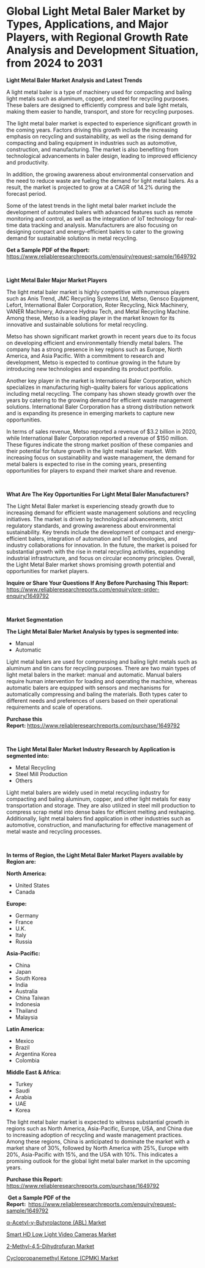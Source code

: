 <p><h1>Global Light Metal Baler Market by Types, Applications, and Major Players, with Regional Growth Rate Analysis and Development Situation, from 2024 to 2031</h1></p><p><strong>Light Metal Baler Market Analysis and Latest Trends</strong></p>
<p><p>A light metal baler is a type of machinery used for compacting and baling light metals such as aluminum, copper, and steel for recycling purposes. These balers are designed to efficiently compress and bale light metals, making them easier to handle, transport, and store for recycling purposes.</p><p>The light metal baler market is expected to experience significant growth in the coming years. Factors driving this growth include the increasing emphasis on recycling and sustainability, as well as the rising demand for compacting and baling equipment in industries such as automotive, construction, and manufacturing. The market is also benefiting from technological advancements in baler design, leading to improved efficiency and productivity.</p><p>In addition, the growing awareness about environmental conservation and the need to reduce waste are fueling the demand for light metal balers. As a result, the market is projected to grow at a CAGR of 14.2% during the forecast period.</p><p>Some of the latest trends in the light metal baler market include the development of automated balers with advanced features such as remote monitoring and control, as well as the integration of IoT technology for real-time data tracking and analysis. Manufacturers are also focusing on designing compact and energy-efficient balers to cater to the growing demand for sustainable solutions in metal recycling.</p></p>
<p><strong>Get a Sample PDF of the Report:&nbsp;</strong> <a href="https://www.reliableresearchreports.com/enquiry/request-sample/1649792">https://www.reliableresearchreports.com/enquiry/request-sample/1649792</a></p>
<p>&nbsp;</p>
<p><strong>Light Metal Baler Major Market Players</strong></p>
<p><p>The light metal baler market is highly competitive with numerous players such as Anis Trend, JMC Recycling Systems Ltd, Metso, Gensco Equipment, Lefort, International Baler Corporation, Roter Recycling, Nick Machinery, VANER Machinery, Advance Hydrau Tech, and Metal Recycling Machine. Among these, Metso is a leading player in the market known for its innovative and sustainable solutions for metal recycling.</p><p>Metso has shown significant market growth in recent years due to its focus on developing efficient and environmentally friendly metal balers. The company has a strong presence in key regions such as Europe, North America, and Asia Pacific. With a commitment to research and development, Metso is expected to continue growing in the future by introducing new technologies and expanding its product portfolio.</p><p>Another key player in the market is International Baler Corporation, which specializes in manufacturing high-quality balers for various applications including metal recycling. The company has shown steady growth over the years by catering to the growing demand for efficient waste management solutions. International Baler Corporation has a strong distribution network and is expanding its presence in emerging markets to capture new opportunities.</p><p>In terms of sales revenue, Metso reported a revenue of $3.2 billion in 2020, while International Baler Corporation reported a revenue of $150 million. These figures indicate the strong market position of these companies and their potential for future growth in the light metal baler market. With increasing focus on sustainability and waste management, the demand for metal balers is expected to rise in the coming years, presenting opportunities for players to expand their market share and revenue.</p></p>
<p>&nbsp;</p>
<p><strong>What Are The Key Opportunities For Light Metal Baler Manufacturers?</strong></p>
<p><p>The Light Metal Baler market is experiencing steady growth due to increasing demand for efficient waste management solutions and recycling initiatives. The market is driven by technological advancements, strict regulatory standards, and growing awareness about environmental sustainability. Key trends include the development of compact and energy-efficient balers, integration of automation and IoT technologies, and industry collaborations for innovation. In the future, the market is poised for substantial growth with the rise in metal recycling activities, expanding industrial infrastructure, and focus on circular economy principles. Overall, the Light Metal Baler market shows promising growth potential and opportunities for market players.</p></p>
<p><strong>Inquire or Share Your Questions If Any Before Purchasing This Report:</strong> <a href="https://www.reliableresearchreports.com/enquiry/pre-order-enquiry/1649792">https://www.reliableresearchreports.com/enquiry/pre-order-enquiry/1649792</a></p>
<p>&nbsp;</p>
<p><strong>Market Segmentation</strong></p>
<p><strong>The Light Metal Baler Market Analysis by types is segmented into:</strong></p>
<p><ul><li>Manual</li><li>Automatic</li></ul></p>
<p><p>Light metal balers are used for compressing and baling light metals such as aluminum and tin cans for recycling purposes. There are two main types of light metal balers in the market: manual and automatic. Manual balers require human intervention for loading and operating the machine, whereas automatic balers are equipped with sensors and mechanisms for automatically compressing and baling the materials. Both types cater to different needs and preferences of users based on their operational requirements and scale of operations.</p></p>
<p><strong>Purchase this Report:&nbsp;</strong><a href="https://www.reliableresearchreports.com/purchase/1649792">https://www.reliableresearchreports.com/purchase/1649792</a></p>
<p>&nbsp;</p>
<p><strong>The Light Metal Baler Market Industry Research by Application is segmented into:</strong></p>
<p><ul><li>Metal Recycling</li><li>Steel Mill Production</li><li>Others</li></ul></p>
<p><p>Light metal balers are widely used in metal recycling industry for compacting and baling aluminum, copper, and other light metals for easy transportation and storage. They are also utilized in steel mill production to compress scrap metal into dense bales for efficient melting and reshaping. Additionally, light metal balers find application in other industries such as automotive, construction, and manufacturing for effective management of metal waste and recycling processes.</p></p>
<p>&nbsp;</p>
<p><strong>In terms of Region, the Light Metal Baler Market Players available by Region are:</strong></p>
<p>
    <p> <strong> North America: </strong>
        <ul>
            <li>United States</li>
            <li>Canada</li>
        </ul>
        </p> 
    <p> <strong> Europe: </strong>
        <ul>
            <li>Germany</li>
            <li>France</li>
            <li>U.K.</li>
            <li>Italy</li>
            <li>Russia</li>
        </ul>
        </p> 
    <p> <strong> Asia-Pacific: </strong>
        <ul>
            <li>China</li>
            <li>Japan</li>
            <li>South Korea</li>
            <li>India</li>
            <li>Australia</li>
            <li>China Taiwan</li>
            <li>Indonesia</li>
            <li>Thailand</li>
            <li>Malaysia</li>
        </ul>
        </p> 
    <p> <strong> Latin America: </strong>
        <ul>
            <li>Mexico</li>
            <li>Brazil</li>
            <li>Argentina Korea</li>
            <li>Colombia</li>
        </ul>
        </p> 
    <p> <strong> Middle East & Africa: </strong>
        <ul>
            <li>Turkey</li>
            <li>Saudi</li>
            <li>Arabia</li>
            <li>UAE</li>
            <li>Korea</li>
        </ul>
    </p>
    </p>
<p><p>The light metal baler market is expected to witness substantial growth in regions such as North America, Asia-Pacific, Europe, USA, and China due to increasing adoption of recycling and waste management practices. Among these regions, China is anticipated to dominate the market with a market share of 30%, followed by North America with 25%, Europe with 20%, Asia-Pacific with 15%, and the USA with 10%. This indicates a promising outlook for the global light metal baler market in the upcoming years.</p></p>
<p><strong>Purchase this Report: </strong><a href="https://www.reliableresearchreports.com/purchase/1649792">https://www.reliableresearchreports.com/purchase/1649792</a></p>
<p>&nbsp;<strong>Get a Sample PDF of the Report:&nbsp;&nbsp;</strong><a href="https://www.reliableresearchreports.com/enquiry/request-sample/1649792">https://www.reliableresearchreports.com/enquiry/request-sample/1649792</a></p>
<p><strong></strong></p>
<p><p><a href="https://github.com/kosella/Market-Research-Report-List-2/blob/main/a-acetyl-g-butyrolactone-abl-market.md">α-Acetyl-γ-Butyrolactone (ABL) Market</a></p><p><a href="https://github.com/nathandecarvalho/Market-Research-Report-List-2/blob/main/smart-hd-low-light-video-cameras-market.md">Smart HD Low Light Video Cameras Market</a></p><p><a href="https://github.com/singletonthaxterkelliehr2df/Market-Research-Report-List-1/blob/main/2-methyl-45-dihydrofuran-market.md">2-Methyl-4,5-Dihydrofuran Market</a></p><p><a href="https://github.com/kufem1/Market-Research-Report-List-1/blob/main/cyclopropanemethyl-ketone-cpmk-market.md">Cyclopropanemethyl Ketone (CPMK) Market</a></p></p>